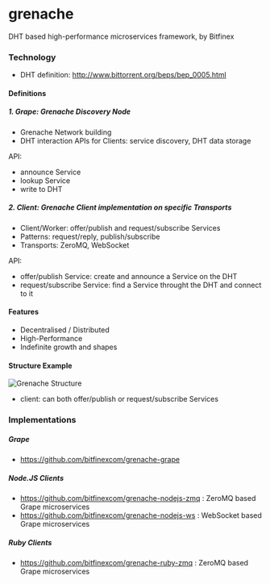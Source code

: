 # grenache
DHT based high-performance microservices framework, by Bitfinex

### Technology
* DHT definition: http://www.bittorrent.org/beps/bep_0005.html

#### Definitions

##### 1. Grape: Grenache Discovery Node
* Grenache Network building
* DHT interaction APIs for Clients: service discovery, DHT data storage

API:
* announce Service
* lookup Service
* write to DHT

##### 2. Client: Grenache Client implementation on specific Transports
* Client/Worker: offer/publish and request/subscribe Services
* Patterns: request/reply, publish/subscribe
* Transports: ZeroMQ, WebSocket

API:
* offer/publish Service: create and announce a Service on the DHT
* request/subscribe Service: find a Service throught the DHT and connect to it


#### Features
* Decentralised / Distributed
* High-Performance
* Indefinite growth and shapes

#### Structure Example

![Grenache Structure](https://raw.githubusercontent.com/bitfinexcom/grenache-grape/master/doc/structure.png)

* client: can both offer/publish or request/subscribe Services

### Implementations

##### Grape
* https://github.com/bitfinexcom/grenache-grape

##### Node.JS Clients
* https://github.com/bitfinexcom/grenache-nodejs-zmq : ZeroMQ based Grape microservices
* https://github.com/bitfinexcom/grenache-nodejs-ws : WebSocket based Grape microservices

##### Ruby Clients
* https://github.com/bitfinexcom/grenache-ruby-zmq : ZeroMQ based Grape microservices

